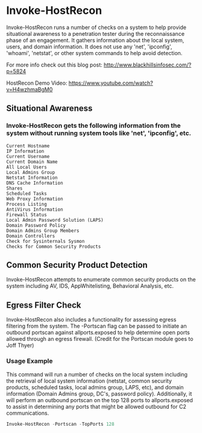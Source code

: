 # Invoke-HostRecon
Invoke-HostRecon runs a number of checks on a system to help provide situational awareness to a penetration tester during the reconnaissance phase of an engagement. It gathers information about the local system, users, and domain information. It does not use any 'net', 'ipconfig', 'whoami', 'netstat', or other system commands to help avoid detection. 

For more info check out this blog post: http://www.blackhillsinfosec.com/?p=5824

HostRecon Demo Video: https://www.youtube.com/watch?v=H4wzhmaBgM0

## Situational Awareness
### Invoke-HostRecon gets the following information from the system without running system tools like 'net', 'ipconfig', etc.
```
Current Hostname
IP Information
Current Username
Current Domain Name
All Local Users
Local Admins Group
Netstat Information
DNS Cache Information
Shares
Scheduled Tasks
Web Proxy Information
Process Listing
AntiVirus Information
Firewall Status
Local Admin Password Solution (LAPS)
Domain Password Policy
Domain Admins Group Members
Domain Controllers
Check for Sysinternals Sysmon
Checks for Common Security Products
```
## Common Security Product Detection
Invoke-HostRecon attempts to enumerate common security products on the system including AV, IDS, AppWhitelisting, Behavioral Analysis, etc.

## Egress Filter Check
Invoke-HostRecon also includes a functionality for assessing egress filtering from the system. The -Portscan flag can be passed to initiate an outbound portscan against allports.exposed to help determine open ports allowed through an egress firewall. (Credit for the Portscan module goes to Joff Thyer)

### Usage Example
This command will run a number of checks on the local system including the retrieval of local system information (netstat, common security products, scheduled tasks, local admins group, LAPS, etc), and domain information (Domain Admins group, DC's, password policy). Additionally, it will perform an outbound portscan on the top 128 ports to allports.exposed to assist in determining any ports that might be allowed outbound for C2 communications.
``` PowerShell
Invoke-HostRecon -Portscan -TopPorts 128
```
